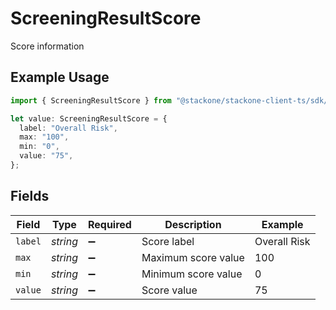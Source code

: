 # ScreeningResultScore

Score information

## Example Usage

```typescript
import { ScreeningResultScore } from "@stackone/stackone-client-ts/sdk/models/shared";

let value: ScreeningResultScore = {
  label: "Overall Risk",
  max: "100",
  min: "0",
  value: "75",
};
```

## Fields

| Field               | Type                | Required            | Description         | Example             |
| ------------------- | ------------------- | ------------------- | ------------------- | ------------------- |
| `label`             | *string*            | :heavy_minus_sign:  | Score label         | Overall Risk        |
| `max`               | *string*            | :heavy_minus_sign:  | Maximum score value | 100                 |
| `min`               | *string*            | :heavy_minus_sign:  | Minimum score value | 0                   |
| `value`             | *string*            | :heavy_minus_sign:  | Score value         | 75                  |